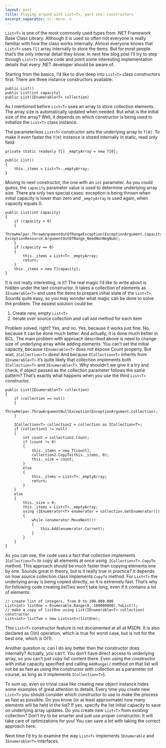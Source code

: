 ```yaml
---
layout: post
title: Playing around with List<T>, part one: Constructors
excerpt_separator: <!--more-->
---
```


`List<T>` is one of the most commonly used types from .NET Framework Base Class Library. Although it is used so often not everyone is really familiar with how the class works internally. Almost everyone knows that `List<T>` uses `T[]` array internally to store the items. But for most people that’s the only internal detail they know. In next few blog post I’ll try to step through `List<T>` source code and point some interesting implementation details that every .NET developer should be aware of.

<!--more-->

Starting from the basics, I’d like to dive deep into `List<T>` class constructors first. There are three instance constructors available:

```
public List()
public List(int capacity)
public List(IEnumerable<T> collection)
```

As I mentioned before `List<T>` uses an array to store collection elements. The array size is automatically updated when needed. But what is the initial size of the array? Well, it depends on which constructor is being used to initialize the `List<T>` class instance.

The parameterless `List<T>` constructor sets the underlying array to `T[0]`. To make it even faster the `T[0]` instance is stored internally in static, read only field:

```
private static readonly T[] _emptyArray = new T[0];

public List()
{
    this._items = List<T>._emptyArray;
}
```

Moving to next constructor, the one with an `int` parameter. As you could guess, the `capacity` parameter value is used to determine underlying array size. There are only two special cases: exception is being thrown when initial capacity is lower than zero and `_emptyArray` is used again, when capacity equals 0.

```
public List(int capacity)
{
    if (capacity < 0)
    {
        ThrowHelper.ThrowArgumentOutOfRangeException(ExceptionArgument.capacity, ExceptionResource.ArgumentOutOfRange_NeedNonNegNum);
    }
    if (capacity == 0)
    {
        this._items = List<T>._emptyArray;
        return;
    }
    this._items = new T[capacity];
}
```

It is not really interesting, is it? The real magic I’d like to write about is hidden under the last constructor. It takes a collection of elements as `IEnumerable<T>` and uses the items to prepare initial state of the `List<T>`. Sounds quite easy, so you may wonder what magic can be done to solve the problem. The easiest solution could be:

1. Create new, empty `List<T>`
2. Iterate over source collection and call `Add` method for each item

Problem solved, right? Yes, and no. Yes, because it works just fine. No, because it can be done much better. And actually, it is done much better in BCL.
The main problem with approach described above is need to change size of underlying array while adding elements. You can’t set the initial capacity, because `IEnumerable<T>` does not expose Count property. But wait, `ICollection<T>` does! And because `ICollection<T>` inherits from `IEnumerable<T>` it’s quite likely that collection implements both `ICollection<T>` and `IEnumerable<T>`. Why shouldn’t we give it a try and check, if object passed as the collection parameter follows the same pattern? That’s exactly what happens when you use the third `List<T>` constructor.

```
public List(IEnumerable<T> collection)
{
    if (collection == null)
    {
        ThrowHelper.ThrowArgumentNullException(ExceptionArgument.collection);
    }

    ICollection<T> collection2 = collection as ICollection<T>;
    if (collection2 != null)
    {
        int count = collection2.Count;
        if (count != 0)
        {
            this._items = new T[count];
            collection2.CopyTo(this._items, 0);
            this._size = count;
        }
        else
        {
            this._items = List<T>._emptyArray;
            return;
        }
    }
    else
    {
        this._size = 0;
        this._items = List<T>._emptyArray;
        using (IEnumerator<T> enumerator = collection.GetEnumerator())
        {
            while (enumerator.MoveNext())
            {
                this.Add(enumerator.Current);
            }
        }
    }
}
```

As you can see, the code uses a fact that collection implements `ICollection<T>` to copy all elements at once using` ICollection<T>.CopyTo` method. This approach should be much faster then copying elements one by one. Sounds great in theory, but is it really true in practice? It depends on how source collection class implements `CopyTo` method. For `List<T>` the underlying array is being copied directly, so it is extremely fast. That’s why for following code creating listTwo won’t take long, even if it contains a lot of elements:

```
// create list of integers, from 0 to 100.000.000
List<int> listOne = Enumerable.Range(0, 100000000).ToList();
// make a copy of listOne using List(IEnumerable<T> collection) constructor
List<int> listTwo = new List<int>(listOne);
```

This `List<T>` constructor feature is not documented at all at MSDN. It is also declared as O(n) operation, which is true for worst case, but is not for the best one, which is O(1).

Another question is: can I do any better then the constructor does internally? Actually, you can’t. You don’t have direct access to underlying array, so you can’t just copy list content there. Even using the constructor with initial capacity specified and calling `AddRange()` method on that list will not be as fast as using the constructor with collection as a parameter (of course, as long as it implements `ICollection<T>`).

To sum up, even so trivial case like creating new object instance hides some examples of great attention to details. Every time you create new `List<T>` you should consider which constructor to use to make the process as fast as possible. Do you know (or at least approximate) how many elements will be held in the list? If yes, specify the list initial capacity to save on underlying array updates. Do you create new `List<T>` from existing collection? Don’t try to be smarter and just use proper constructor. It will take care of optimizations for you! You can save a lot with taking the correct approach here.

Next time I’d try to examine the way `List<T>` implements `IEnumerable` and `IEnumerable<T>` interfaces.